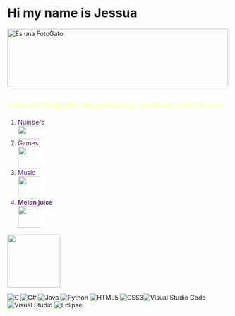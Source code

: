 
# Hi my name is Jessua 



<img aling = "center"
alt = "Es una FotoGato"
title = "Foto Mia"
height = 130px
width = 500px
src = "Banner.png">

<h2 Style = "color: #ffffbf" >I am a computer engineering student who loves:</h2>



<div aling = "center">
    <ol> 
        <li style = "color: #572364">Numbers</li>
        <!------------------------>
        <img src = "unmedio.PNG"
        width = 50px 
        height = 30>
        <!------------------------>
        <li style = "color: #53295e">Games</li>
        <!------------------------>
        <img src = "steve.jpg"
        width = 50px 
        height = 50px>
        <!------------------------>
        <li style = "color: #5c1b6c">Music</li>
        <!------------------------>
        <img src = "Musica.gif"
        width = 50px 
        height = 50px>
        <!------------------------>
        <li style = "color: #683475"><strong>Melon juice</strong></li>
        <!------------------------>
        <img src = "JugoDeMelon.jpg"
        width = 50px 
        height = 50px>
    </ol>
</div>

<img src = "papu.gif" height = "120px"
aling = "center">

<div>

![C](https://img.shields.io/badge/c-%2300599C.svg?style=for-the-badge&logo=c&logoColor=white) ![C#](https://img.shields.io/badge/c%23-%23239120.svg?style=for-the-badge&logo=csharp&logoColor=white) ![Java](https://img.shields.io/badge/java-%23ED8B00.svg?style=for-the-badge&logo=openjdk&logoColor=white) ![Python](https://img.shields.io/badge/python-3670A0?style=for-the-badge&logo=python&logoColor=ffdd54) ![HTML5](https://img.shields.io/badge/html5-%23E34F26.svg?style=for-the-badge&logo=html5&logoColor=white) ![CSS3](https://img.shields.io/badge/css3-%231572B6.svg?style=for-the-badge&logo=css3&logoColor=white)![Visual Studio Code](https://img.shields.io/badge/Visual%20Studio%20Code-0078d7.svg?style=for-the-badge&logo=visual-studio-code&logoColor=white) ![Visual Studio](https://img.shields.io/badge/Visual%20Studio-5C2D91.svg?style=for-the-badge&logo=visual-studio&logoColor=white) ![Eclipse](https://img.shields.io/badge/Eclipse-FE7A16.svg?style=for-the-badge&logo=Eclipse&logoColor=white)

</div>


